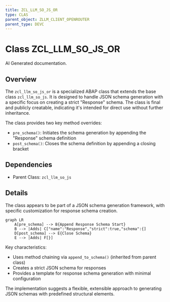 ```yaml
---
title: ZCL_LLM_SO_JS_OR
type: CLAS
parent_object: ZLLM_CLIENT_OPENROUTER
parent_type: DEVC
---
```


# Class ZCL_LLM_SO_JS_OR

AI Generated documentation.
## Overview
The `zcl_llm_so_js_or` is a specialized ABAP class that extends the base class `zcl_llm_so_js`. It is designed to handle JSON schema generation with a specific focus on creating a strict "Response" schema. The class is final and publicly creatable, indicating it's intended for direct use without further inheritance.

The class provides two key method overrides:
- `pre_schema()`: Initiates the schema generation by appending the "Response" schema definition
- `post_schema()`: Closes the schema definition by appending a closing bracket

## Dependencies
- Parent Class: `zcl_llm_so_js`

## Details
The class appears to be part of a JSON schema generation framework, with specific customization for response schema creation. 

```mermaid
graph LR
    A[pre_schema] --> B{Append Response Schema Start}
    B --> |Adds| C["name":"Response","strict":true,"schema":{]
    D[post_schema] --> E{Close Schema}
    E --> |Adds| F[}]
```

Key characteristics:
- Uses method chaining via `append_to_schema()` (inherited from parent class)
- Creates a strict JSON schema for responses
- Provides a template for response schema generation with minimal configuration

The implementation suggests a flexible, extensible approach to generating JSON schemas with predefined structural elements.

